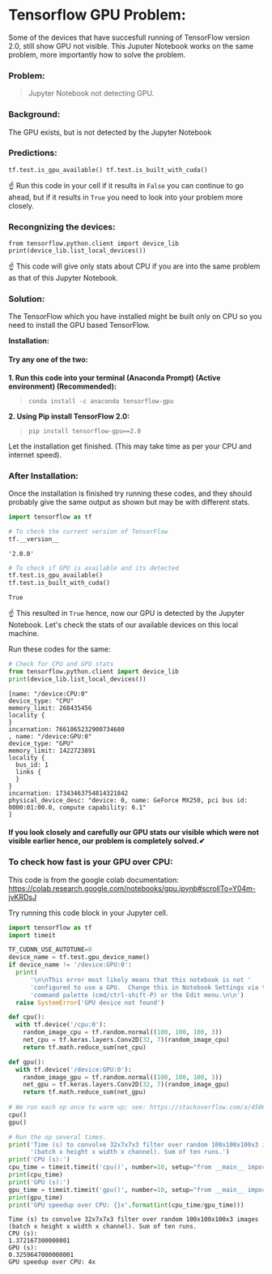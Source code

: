 # Tensorflow GPU Problem:

Some of the devices that have succesfull running of TensorFlow version 2.0, still show GPU not visible.
This Juputer Notebook works on the same problem, more importantly how to solve the problem.

### Problem: 

> Jupyter Notebook not detecting GPU.

### Background:

The GPU exists, but is not detected by the Jupyter Notebook

### Predictions:

`tf.test.is_gpu_available()
 tf.test.is_built_with_cuda()`
 
☝ Run this code in your cell if it results in `False` you can continue to go ahead, but if it results in `True` you need to  look into your problem more closely.
 
### Recongnizing the devices:

`from tensorflow.python.client import device_lib
 print(device_lib.list_local_devices())`
 
☝ This code will give only stats about CPU if you are into the same problem as that of this Jupyter Notebook.

### Solution:

The TensorFlow which you have installed might be built only on CPU so you need to install the GPU based TensorFlow.

**Installation:** 

#### Try any one of the two:

**1. Run this code into your terminal (Anaconda Prompt) (Active environment) (Recommended):**  
>`conda install -c anaconda tensorflow-gpu`

**2. Using Pip install TensorFlow 2.0:**
>`pip install tensorflow-gpu==2.0`

Let the installation get finished. (This may take time as per your CPU and internet speed).

### After Installation:

Once the installation is finished try running these codes, and they should probably give the same output as shown but may be with different stats.


```python
import tensorflow as tf

# To check the current version of TensorFlow
tf.__version__
```




    '2.0.0'




```python
# To check if GPU is available and its detected 
tf.test.is_gpu_available()
tf.test.is_built_with_cuda()
```




    True



☝ This resulted in `True` hence, now our GPU is detected by the Jupyter Notebook.
Let's check the stats of our available devices on this local machine.

Run these codes for the same:


```python
# Check for CPU and GPU stats
from tensorflow.python.client import device_lib
print(device_lib.list_local_devices())
```

    [name: "/device:CPU:0"
    device_type: "CPU"
    memory_limit: 268435456
    locality {
    }
    incarnation: 7661865232900734680
    , name: "/device:GPU:0"
    device_type: "GPU"
    memory_limit: 1422723891
    locality {
      bus_id: 1
      links {
      }
    }
    incarnation: 17343463754814321842
    physical_device_desc: "device: 0, name: GeForce MX250, pci bus id: 0000:01:00.0, compute capability: 6.1"
    ]
    

#### If you look closely and carefully our GPU stats our visible which were not visible earlier hence, our problem is completely solved.✔

### To check how fast is your GPU over CPU:

This code is from the google colab documentation: <br>
https://colab.research.google.com/notebooks/gpu.ipynb#scrollTo=Y04m-jvKRDsJ

Try running this code block in your Jupyter cell.



```python
import tensorflow as tf
import timeit

TF_CUDNN_USE_AUTOTUNE=0
device_name = tf.test.gpu_device_name()
if device_name != '/device:GPU:0':
  print(
      '\n\nThis error most likely means that this notebook is not '
      'configured to use a GPU.  Change this in Notebook Settings via the '
      'command palette (cmd/ctrl-shift-P) or the Edit menu.\n\n')
  raise SystemError('GPU device not found')

def cpu():
  with tf.device('/cpu:0'):
    random_image_cpu = tf.random.normal((100, 100, 100, 3))
    net_cpu = tf.keras.layers.Conv2D(32, 7)(random_image_cpu)
    return tf.math.reduce_sum(net_cpu)

def gpu():
  with tf.device('/device:GPU:0'):
    random_image_gpu = tf.random.normal((100, 100, 100, 3))
    net_gpu = tf.keras.layers.Conv2D(32, 7)(random_image_gpu)
    return tf.math.reduce_sum(net_gpu)
  
# We run each op once to warm up; see: https://stackoverflow.com/a/45067900
cpu()
gpu()

# Run the op several times.
print('Time (s) to convolve 32x7x7x3 filter over random 100x100x100x3 images '
      '(batch x height x width x channel). Sum of ten runs.')
print('CPU (s):')
cpu_time = timeit.timeit('cpu()', number=10, setup="from __main__ import cpu")
print(cpu_time)
print('GPU (s):')
gpu_time = timeit.timeit('gpu()', number=10, setup="from __main__ import gpu")
print(gpu_time)
print('GPU speedup over CPU: {}x'.format(int(cpu_time/gpu_time)))
```

    Time (s) to convolve 32x7x7x3 filter over random 100x100x100x3 images (batch x height x width x channel). Sum of ten runs.
    CPU (s):
    1.372167300000001
    GPU (s):
    0.3259647000000001
    GPU speedup over CPU: 4x
    
